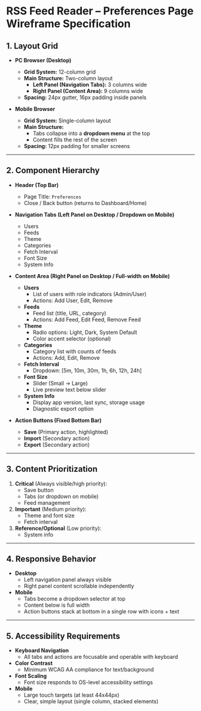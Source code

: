 # RSS Feed Reader – Preferences Page Wireframe Specification

## 1. Layout Grid
- **PC Browser (Desktop)**
  - **Grid System:** 12-column grid
  - **Main Structure:** Two-column layout
    - **Left Panel (Navigation Tabs):** 3 columns wide
    - **Right Panel (Content Area):** 9 columns wide
  - **Spacing:** 24px gutter, 16px padding inside panels

- **Mobile Browser**
  - **Grid System:** Single-column layout
  - **Main Structure:** 
    - Tabs collapse into a **dropdown menu** at the top
    - Content fills the rest of the screen
  - **Spacing:** 12px padding for smaller screens

---

## 2. Component Hierarchy
- **Header (Top Bar)**
  - Page Title: `Preferences`
  - Close / Back button (returns to Dashboard/Home)

- **Navigation Tabs (Left Panel on Desktop / Dropdown on Mobile)**
  - Users
  - Feeds
  - Theme
  - Categories
  - Fetch Interval
  - Font Size
  - System Info

- **Content Area (Right Panel on Desktop / Full-width on Mobile)**
  - **Users**
    - List of users with role indicators (Admin/User)
    - Actions: Add User, Edit, Remove
  - **Feeds**
    - Feed list (title, URL, category)
    - Actions: Add Feed, Edit Feed, Remove Feed
  - **Theme**
    - Radio options: Light, Dark, System Default
    - Color accent selector (optional)
  - **Categories**
    - Category list with counts of feeds
    - Actions: Add, Edit, Remove
  - **Fetch Interval**
    - Dropdown: [5m, 10m, 30m, 1h, 6h, 12h, 24h]
  - **Font Size**
    - Slider (Small → Large)
    - Live preview text below slider
  - **System Info**
    - Display app version, last sync, storage usage
    - Diagnostic export option

- **Action Buttons (Fixed Bottom Bar)**
  - **Save** (Primary action, highlighted)
  - **Import** (Secondary action)
  - **Export** (Secondary action)

---

## 3. Content Prioritization
1. **Critical** (Always visible/high priority):
   - Save button
   - Tabs (or dropdown on mobile)
   - Feed management
2. **Important** (Medium priority):
   - Theme and font size
   - Fetch interval
3. **Reference/Optional** (Low priority):
   - System info

---

## 4. Responsive Behavior
- **Desktop**
  - Left navigation panel always visible
  - Right panel content scrollable independently
- **Mobile**
  - Tabs become a dropdown selector at top
  - Content below is full width
  - Action buttons stack at bottom in a single row with icons + text

---

## 5. Accessibility Requirements
- **Keyboard Navigation**
  - All tabs and actions are focusable and operable with keyboard
- **Color Contrast**
  - Minimum WCAG AA compliance for text/background
- **Font Scaling**
  - Font size responds to OS-level accessibility settings
- **Mobile**
  - Large touch targets (at least 44x44px)
  - Clear, simple layout (single column, stacked elements)
